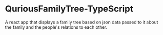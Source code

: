 # QuriousFamilyTree-TypeScript
A react app that displays a family tree based on json data passed to it about the family and the people's relations to each other.
